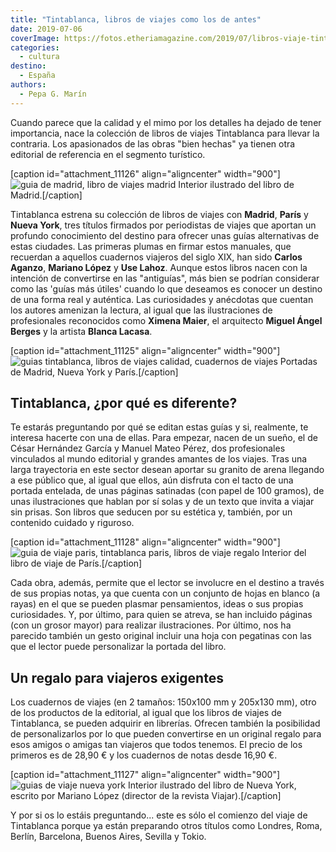 ```yaml
---
title: "Tintablanca, libros de viajes como los de antes"
date: 2019-07-06
coverImage: https://fotos.etheriamagazine.com/2019/07/libros-viaje-tinta-blanca-madrid-nueva-york-paris.jpg
categories: 
  - cultura
destino: 
  - España
authors: 
  - Pepa G. Marín
---
```


Cuando parece que la calidad y el mimo por los detalles ha dejado de tener importancia, 
nace la colección de libros de viajes Tintablanca para llevar la contraria. Los 
apasionados de las obras "bien hechas" ya tienen otra editorial de referencia en el 
segmento turístico. 

\[caption id="attachment\_11126" align="aligncenter" width="900"\]![guia de madrid, libro de viajes madrid](https://fotos.etheriamagazine.com/2019/07/tinta-blanca-madrid.jpg "Interior del libro ilustrado de Madrid.") Interior ilustrado del libro de Madrid.\[/caption\]

Tintablanca estrena su colección de libros de viajes con **Madrid**, **París** y **Nueva York**, tres títulos firmados por periodistas de viajes que aportan un profundo conocimiento del destino para ofrecer unas guías alternativas de estas ciudades. Las primeras plumas en firmar estos manuales, que recuerdan a aquellos cuadernos viajeros del siglo XIX, han sido **Carlos Aganzo**, **Mariano López** y **Use Lahoz**. Aunque estos libros nacen con la intención de convertirse en las "antiguías", más bien se podrían considerar como las 'guías más útiles' cuando lo que deseamos es conocer un destino de una forma real y auténtica. Las curiosidades y anécdotas que cuentan los autores amenizan la lectura, al igual que las ilustraciones de profesionales reconocidos como **Ximena Maier**, el arquitecto **Miguel Ángel Berges** y la artista **Blanca Lacasa**.

\[caption id="attachment\_11125" align="aligncenter" width="900"\]![guias tintablanca, libros de viajes calidad, cuadernos de viajes](https://fotos.etheriamagazine.com/2019/07/libros-viaje-tinta-blanca-madrid-nueva-york-paris.jpg "Portadas de Madrid, Nueva York y París.") Portadas de Madrid, Nueva York y París.\[/caption\]

## Tintablanca, ¿por qué es diferente?

Te estarás preguntando por qué se editan estas guías y si, realmente, te interesa hacerte con una de ellas. Para empezar, nacen de un sueño, el de César Hernández García y Manuel Mateo Pérez, dos profesionales vinculados al mundo editorial y grandes amantes de los viajes. Tras una larga trayectoria en este sector desean aportar su granito de arena llegando a ese público que, al igual que ellos, aún disfruta con el tacto de una portada entelada, de unas páginas satinadas (con papel de 100 gramos), de unas ilustraciones que hablan por sí solas y de un texto que invita a viajar sin prisas. Son libros que seducen por su estética y, también, por un contenido cuidado y riguroso.

\[caption id="attachment\_11128" align="aligncenter" width="900"\]![guia de viaje paris, tintablanca paris, libros de viaje regalo](https://fotos.etheriamagazine.com/2019/07/tinta-blanca-paris.jpg "Interior del libro de viaje de París.") Interior del libro de viaje de París.\[/caption\]

Cada obra, además, permite que el lector se involucre en el destino a través de sus propias notas, ya que cuenta con un conjunto de hojas en blanco (a rayas) en el que se pueden plasmar pensamientos, ideas o sus propias curiosidades. Y, por último, para quien se atreva, se han incluido páginas (con un grosor mayor) para realizar ilustraciones. Por último, nos ha parecido también un gesto original incluir una hoja con pegatinas con las que el lector puede personalizar la portada del libro.

## Un regalo para viajeros exigentes

Los cuadernos de viajes (en 2 tamaños: 150x100 mm y 205x130 mm), otro de los productos de la editorial, al igual que los libros de viajes de Tintablanca, se pueden adquirir en librerías. Ofrecen también la posibilidad de personalizarlos por lo que pueden convertirse en un original regalo para esos amigos o amigas tan viajeros que todos tenemos. El precio de los primeros es de 28,90 € y los cuadernos de notas desde 16,90 €.

\[caption id="attachment\_11127" align="aligncenter" width="900"\]![guias de viaje nueva york](https://fotos.etheriamagazine.com/2019/07/tinta-blanca-nueva-york.jpg "Interior ilustrado del libro de Nueva York, escrito por Mariano López (director de la revista Viajar).") Interior ilustrado del libro de Nueva York, escrito por Mariano López (director de la revista Viajar).\[/caption\]

Y por si os lo estáis preguntando... este es sólo el comienzo del viaje de Tintablanca porque ya están preparando otros títulos como Londres, Roma, Berlín, Barcelona, Buenos Aires, Sevilla y Tokio.
